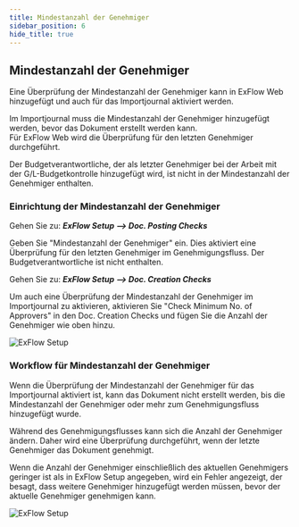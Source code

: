 ```yaml
---
title: Mindestanzahl der Genehmiger
sidebar_position: 6
hide_title: true
---
```

## Mindestanzahl der Genehmiger
Eine Überprüfung der Mindestanzahl der Genehmiger kann in ExFlow Web hinzugefügt und auch für das Importjournal aktiviert werden.

Im Importjournal muss die Mindestanzahl der Genehmiger hinzugefügt werden, bevor das Dokument erstellt werden kann.<br/>
Für ExFlow Web wird die Überprüfung für den letzten Genehmiger durchgeführt.

Der Budgetverantwortliche, der als letzter Genehmiger bei der Arbeit mit der G/L-Budgetkontrolle hinzugefügt wird, ist nicht in der Mindestanzahl der Genehmiger enthalten.

### Einrichtung der Mindestanzahl der Genehmiger
Gehen Sie zu: ***ExFlow Setup --> Doc. Posting Checks***

Geben Sie "Mindestanzahl der Genehmiger" ein. Dies aktiviert eine Überprüfung für den letzten Genehmiger im Genehmigungsfluss. Der Budgetverantwortliche ist nicht enthalten.

Gehen Sie zu: ***ExFlow Setup --> Doc. Creation Checks***

Um auch eine Überprüfung der Mindestanzahl der Genehmiger im Importjournal zu aktivieren, aktivieren Sie "Check Minimum No. of Approvers" in den Doc. Creation Checks und fügen Sie die Anzahl der Genehmiger wie oben hinzu.

![ExFlow Setup](@site/static/img/media/exflow-setup-doc-creation-doc-posting-checks-001.png)

### Workflow für Mindestanzahl der Genehmiger
Wenn die Überprüfung der Mindestanzahl der Genehmiger für das Importjournal aktiviert ist, kann das Dokument nicht erstellt werden, bis die Mindestanzahl der Genehmiger oder mehr zum Genehmigungsfluss hinzugefügt wurde.

Während des Genehmigungsflusses kann sich die Anzahl der Genehmiger ändern. Daher wird eine Überprüfung durchgeführt, wenn der letzte Genehmiger das Dokument genehmigt.

Wenn die Anzahl der Genehmiger einschließlich des aktuellen Genehmigers geringer ist als in ExFlow Setup angegeben, wird ein Fehler angezeigt, der besagt, dass weitere Genehmiger hinzugefügt werden müssen, bevor der aktuelle Genehmiger genehmigen kann.

![ExFlow Setup](@site/static/img/media/dynamic-error-web-001.png)
